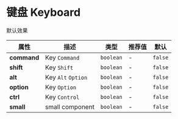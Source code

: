 # 键盘 Keyboard

<ex-code name="ex-keyboard-basic">

默认效果

</ex-code>

<ex-code name="ex-keyboard-modifiers">

</ex-code>

<ex-code name="ex-keyboard-combination">

</ex-code>

<ex-code name="ex-keyboard-small">

</ex-code>

<ex-footer>

| 属性        | 描述               | 类型      | 推荐值 | 默认    |
| ----------- | ------------------ | --------- | ------ | ------- |
| **command** | Key `Command`      | `boolean` | -      | `false` |
| **shift**   | Key `Shift`        | `boolean` | -      | `false` |
| **alt**     | Key `Alt` `Option` | `boolean` | -      | `false` |
| **option**  | Key `Option`       | `boolean` | -      | `false` |
| **ctrl**    | Key `Control`      | `boolean` | -      | `false` |
| **small**   | small component    | `boolean` | -      | `false` |

</ex-footer>
